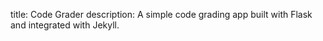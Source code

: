 title: Code Grader
description: A simple code grading app built with Flask and integrated with Jekyll.
